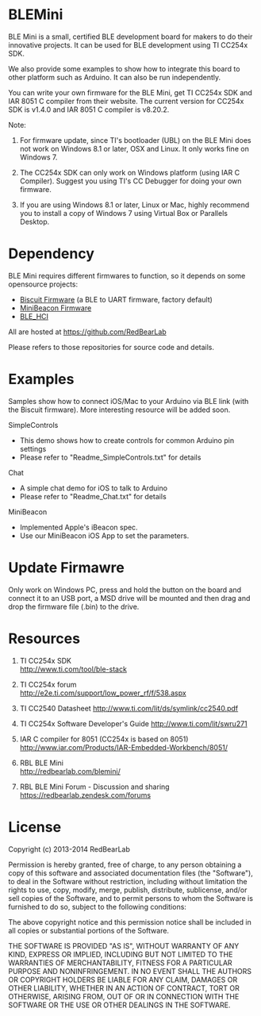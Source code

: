 BLEMini
=======

BLE Mini is a small, certified BLE development board for makers to do their innovative projects. It can be used for BLE development using TI CC254x SDK.

We also provide some examples to show how to integrate this board to other platform such as Arduino. It can also be run independently.

You can write your own firmware for the BLE Mini, get TI CC254x SDK and IAR 8051 C compiler from their website. The current version for CC254x SDK is v1.4.0 and IAR 8051 C compiler is v8.20.2.

Note:

1. For firmware update, since TI's bootloader (UBL) on the BLE Mini does not work on Windows 8.1 or later, OSX and Linux. It only works fine on Windows 7.

2. The CC254x SDK can only work on Windows platform (using IAR C Compiler). Suggest you using TI's CC Debugger for doing your own firmware.

3. If you are using Windows 8.1 or later, Linux or Mac, highly recommend you to install a copy of Windows 7 using Virtual Box or Parallels Desktop.


Dependency
==========

BLE Mini requires different firmwares to function, so it depends on some opensource projects:<br/>
- [Biscuit Firmware](https://github.com/RedBearLab/Biscuit) (a BLE to UART firmware, factory default)
- [MiniBeacon Firmware](https://github.com/RedBearLab/MiniBeacon)
- [BLE_HCI](https://github.com/RedBearLab/BLE_HCI)

All are hosted at https://github.com/RedBearLab

Please refers to those repositories for source code and details.


Examples
========

Samples show how to connect iOS/Mac to your Arduino via BLE link (with the Biscuit firmware). More interesting resource will be added soon.

SimpleControls
- This demo shows how to create controls for common Arduino pin settings
- Please refer to "Readme_SimpleControls.txt" for details

Chat
- A simple chat demo for iOS to talk to Arduino
- Please refer to "Readme_Chat.txt" for details

MiniBeacon
- Implemented Apple's iBeacon spec.
- Use our MiniBeacon iOS App to set the parameters.


Update Firmawre
===============

Only work on Windows PC, press and hold the button on the board and connect it to an USB port, a MSD drive will be mounted and then drag and drop the firmware file (.bin) to the drive.


Resources
=========

1. TI CC254x SDK<br/>
http://www.ti.com/tool/ble-stack

2. TI CC254x forum<br/>
http://e2e.ti.com/support/low_power_rf/f/538.aspx 

3. TI CC2540 Datasheet
http://www.ti.com/lit/ds/symlink/cc2540.pdf

4. TI CC254x Software Developer's Guide
http://www.ti.com/lit/swru271
 
5. IAR C compiler for 8051 (CC254x is based on 8051)<br/>
http://www.iar.com/Products/IAR-Embedded-Workbench/8051/

6. RBL BLE Mini<br/>
http://redbearlab.com/blemini/

7. RBL BLE Mini Forum - Discussion and sharing<br/>
https://redbearlab.zendesk.com/forums


License
=======

Copyright (c) 2013-2014 RedBearLab

Permission is hereby granted, free of charge, to any person obtaining a copy
of this software and associated documentation files (the "Software"), to deal 
in the Software without restriction, including without limitation the rights 
to use, copy, modify, merge, publish, distribute, sublicense, and/or sell
copies of the Software, and to permit persons to whom the Software is
furnished to do so, subject to the following conditions:

The above copyright notice and this permission notice shall be included in all
copies or substantial portions of the Software.

THE SOFTWARE IS PROVIDED "AS IS", WITHOUT WARRANTY OF ANY KIND, EXPRESS OR
IMPLIED, INCLUDING BUT NOT LIMITED TO THE WARRANTIES OF MERCHANTABILITY,
FITNESS FOR A PARTICULAR PURPOSE AND NONINFRINGEMENT. IN NO EVENT SHALL THE
AUTHORS OR COPYRIGHT HOLDERS BE LIABLE FOR ANY CLAIM, DAMAGES OR OTHER 
LIABILITY, WHETHER IN AN ACTION OF CONTRACT, TORT OR OTHERWISE, ARISING FROM,
OUT OF OR IN CONNECTION WITH THE SOFTWARE OR THE USE OR OTHER DEALINGS IN THE
SOFTWARE.
